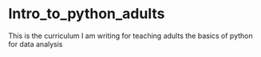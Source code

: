 # Intro_to_python_adults
This is the curriculum I am writing for teaching adults the basics of python for data analysis
